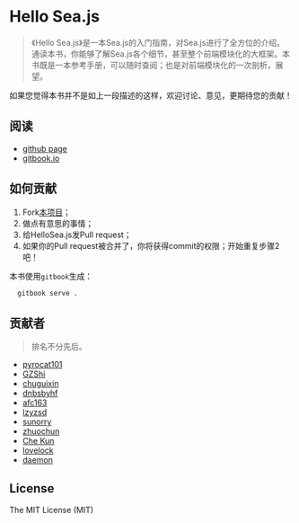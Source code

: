 # Hello Sea.js

> 《Hello Sea.js》是一本Sea.js的入门指南，对Sea.js进行了全方位的介绍。通读本书，你能够了解Sea.js各个细节，甚至整个前端模块化的大框架。本书既是一本参考手册，可以随时查阅；也是对前端模块化的一次剖析，展望。

如果您觉得本书并不是如上一段描述的这样，欢迎讨论、意见，更期待您的贡献！

## 阅读

* [github page](http://island205.github.io/HelloSea.js/)
* [gitbook.io](https://www.gitbook.io/book/island2051/hello-sea-js)

## 如何贡献

1. Fork[本项目](https://github.com/Bodule/HelloSea.js)；
2. 做点有意思的事情；
3. 给HelloSea.js发Pull request；
4. 如果你的Pull request被合并了，你将获得commit的权限；开始重复步骤2吧！

本书使用`gitbook`生成：

```bash
  gitbook serve .
```

## 贡献者

> 排名不分先后。

- [pyrocat101](https://github.com/pyrocat101)
- [GZShi](https://github.com/GZShi)
- [chuguixin](https://github.com/chuguixin)
- [dnbsbyhf](https://github.com/dnbsbyhf)
- [afc163](https://github.com/afc163)
- [lzyzsd](https://github.com/lzyzsd)
- [sunorry](https://github.com/sunorry)
- [zhuochun](https://github.com/zhuochun)
- [Che Kun](https://github.com/chekun)
- [lovelock](https://github.com/lovelock)
- [daemon](https://github.com/daemonchen)

## License

The MIT License (MIT)


